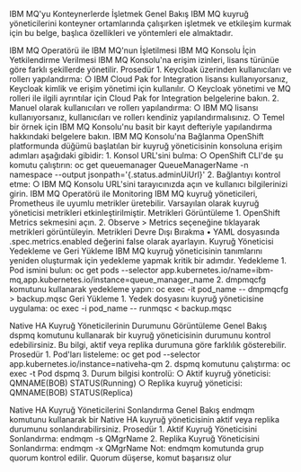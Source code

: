 IBM MQ'yu Konteynerlerde İşletmek
Genel Bakış
IBM MQ kuyruğ yöneticilerini konteyner ortamlarında çalışırken işletmek ve etkileşim kurmak için bu belge, başlıca özellikleri ve yöntemleri ele almaktadır.

IBM MQ Operatörü ile IBM MQ'nun İşletilmesi
IBM MQ Konsolu İçin Yetkilendirme Verilmesi
IBM MQ Konsolu'na erişim izinleri, lisans türünüe göre farklı şekillerde yönetilir.
Prosedür
	1. Keycloak üzerinden kullanıcıları ve rollerı yapılandırma:
		○ IBM Cloud Pak for Integration lisansı kullanıyorsanız, Keycloak kimlik ve erişim yönetimi için kullanılır.
		○ Keycloak yönetimi ve MQ rolleri ile ilgili ayrıntılar için Cloud Pak for Integration belgelerine bakın.
	2. Manuel olarak kullanıcıları ve rollerı yapılandırma:
		○ IBM MQ lisansı kullanıyorsanız, kullanıcıları ve rollerı kendiniz yapılandırmalısınız.
		○ Temel bir örnek için IBM MQ Konsolu'nu basit bir kayıt defteriyle yapılandırma hakkındaki belgelere bakın.
IBM MQ Konsolu'na Bağlanma
OpenShift platformunda düğümü başlatılan bir kuyruğ yöneticisinin konsoluna erişim adımları aşağıdaki gibidir:
	1. Konsol URL'sini bulma:
		○ OpenShift CLI'de şu komutu çalıştırın:oc get queuemanager QueueManagerName -n namespace --output jsonpath='{.status.adminUiUrl}'
	2. Bağlantıyı kontrol etme:
		○ IBM MQ Konsolu URL'sini tarayıcınızda açın ve kullanıcı bilgilerinizi girin.
IBM MQ Operatörü ile Monitoring
IBM MQ kuyruğ yöneticileri, Prometheus ile uyumlu metrikler üretebilir. Varsayılan olarak kuyruğ yöneticisi metrikleri etkinleştirilmiştir.
Metrikleri Görüntüleme
	1. OpenShift Metrics sekmesini açın.
	2. Observe > Metrics seçeneğine tıklayarak metrikleri görüntüleyin.
Metrikleri Devre Dışı Bırakma
	• YAML dosyasında .spec.metrics.enabled değerini false olarak ayarlayın.
Kuyruğ Yöneticisi Yedekleme ve Geri Yükleme
IBM MQ kuyruğ yöneticisinin tanımlarını yeniden oluşturmak için yedekleme yapmak kritik bir adımdır.
Yedekleme
	1. Pod ismini bulun:oc get pods --selector app.kubernetes.io/name=ibm-mq,app.kubernetes.io/instance=queue_manager_name
	2. dmpmqcfg komutunu kullanarak yedekleme yapın:oc exec -it pod_name -- dmpmqcfg > backup.mqsc
Geri Yükleme
	1. Yedek dosyasını kuyruğ yöneticisine uygulama:oc exec -i pod_name -- runmqsc < backup.mqsc

Native HA Kuyruğ Yöneticilerinin Durumunu Görüntüleme
Genel Bakış
dspmq komutunu kullanarak bir kuyruğ yöneticisinin durumunu kontrol edebilirsiniz. Bu bilgi, aktif veya replika durumuna göre farklılık gösterebilir.
Prosedür
	1. Pod'ları listeleme:oc get pod --selector app.kubernetes.io/instance=nativeha-qm
	2. dspmq komutunu çalıştırma:oc exec -t Pod dspmq
	3. Durum bilgisi kontrolü:
		○ Aktif kuyruğ yöneticisi:QMNAME(BOB) STATUS(Running)
		○ Replika kuyruğ yöneticisi:QMNAME(BOB) STATUS(Replica)

Native HA Kuyruğ Yöneticilerini Sonlandırma
Genel Bakış
endmqm komutunu kullanarak bir Native HA kuyruğ yöneticisinin aktif veya replika durumunu sonlandırabilirsiniz.
Prosedür
	1. Aktif Kuyruğ Yöneticisini Sonlandırma:endmqm -s QMgrName
	2. Replika Kuyruğ Yöneticisini Sonlandırma:endmqm -x QMgrName
Not: endmqm komutunda grup quorum kontrol edilir. Quorum düşerse, komut başarısız olur
